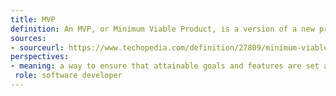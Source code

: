 ```yaml
---
title: MVP
definition: An MVP, or Minimum Viable Product, is a version of a new product that has just enough features to be shipped to customers. This version is then furthur developed based on the feedback from these initial users. 
sources:
- sourceurl: https://www.techopedia.com/definition/27809/minimum-viable-product-mvp
perspectives:
- meaning: a way to ensure that attainable goals and features are set at the beginning of the development phase of a new product. This allows one to ship and get feedback of a new product quickly and efficiently.
 role: software developer 
---
```

